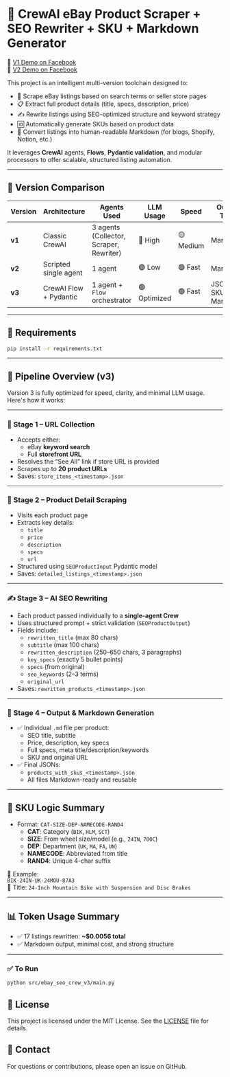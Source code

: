 # 🚀 CrewAI eBay Product Scraper + SEO Rewriter + SKU + Markdown Generator

🎥 [V1 Demo on Facebook](https://www.facebook.com/61571514151327/videos/706298025685350/)  
🎥 [V2 Demo on Facebook](https://fb.watch/z-TH3QyFYe/)

This project is an intelligent multi-version toolchain designed to:
- 🔎 Scrape eBay listings based on search terms or seller store pages
- 📋 Extract full product details (title, specs, description, price)
- ✍️ Rewrite listings using SEO-optimized structure and keyword strategy
- 🆔 Automatically generate SKUs based on product data
- 📝 Convert listings into human-readable Markdown (for blogs, Shopify, Notion, etc.)

It leverages **CrewAI** agents, **Flows**, **Pydantic validation**, and modular processors to offer scalable, structured listing automation.

---

## 🔁 Version Comparison

| Version | Architecture              | Agents Used                         | LLM Usage     | Speed     | Output Type          | Best For                       |
|---------|---------------------------|--------------------------------------|---------------|-----------|------------------------|--------------------------------|
| **v1**  | Classic CrewAI             | 3 agents (Collector, Scraper, Rewriter) | 🔴 High       | 🟡 Medium | Markdown              | Full agent orchestration demo |
| **v2**  | Scripted single agent      | 1 agent                             | 🟢 Low         | 🟢 Fast   | Markdown              | Fast bulk rewriting            |
| **v3**  | CrewAI Flow + Pydantic     | 1 agent + `Flow` orchestrator       | 🟢 Optimized   | 🟢 Fast   | JSON → SKU + Markdown | Full structured automation     |

---

## 📝 Requirements

```bash	
pip install -r requirements.txt
```
---

## 🔁 Pipeline Overview (v3)

Version 3 is fully optimized for speed, clarity, and minimal LLM usage. Here's how it works:

---

### 🧩 Stage 1 – URL Collection
- Accepts either:
  - eBay **keyword search**
  - Full **storefront URL**
- Resolves the “See All” link if store URL is provided
- Scrapes up to **20 product URLs**
- Saves: `store_items_<timestamp>.json`

---

### 🧪 Stage 2 – Product Detail Scraping
- Visits each product page
- Extracts key details:
  - `title`
  - `price`
  - `description`
  - `specs`
  - `url`
- Structured using `SEOProductInput` Pydantic model
- Saves: `detailed_listings_<timestamp>.json`

---

### ✍️ Stage 3 – AI SEO Rewriting
- Each product passed individually to a **single-agent Crew**
- Uses structured prompt + strict validation (`SEOProductOutput`)
- Fields include:
  - `rewritten_title` (max 80 chars)
  - `subtitle` (max 100 chars)
  - `rewritten_description` (250–650 chars, 3 paragraphs)
  - `key_specs` (exactly 5 bullet points)
  - `specs` (from original)
  - `seo_keywords` (2–3 terms)
  - `original_url`
- Saves: `rewritten_products_<timestamp>.json`

---

### 💾 Stage 4 – Output & Markdown Generation
- ✅ Individual `.md` file per product:
  - SEO title, subtitle
  - Price, description, key specs
  - Full specs, meta title/description/keywords
  - SKU and original URL
- ✅ Final JSONs:
  - `products_with_skus_<timestamp>.json`  
  - All files Markdown-ready and reusable

---

## 🧠 SKU Logic Summary
- Format: `CAT-SIZE-DEP-NAMECODE-RAND4`
  - **CAT**: Category (`BIK`, `HLM`, `SCT`)
  - **SIZE**: From wheel size/model (e.g., `24IN`, `700C`)
  - **DEP**: Department (`UK`, `MA`, `FA`, `UN`)
  - **NAMECODE**: Abbreviated from title
  - **RAND4**: Unique 4-char suffix

🧪 Example:  
`BIK-24IN-UK-24MOU-87A3`  
🛒 Title: `24-Inch Mountain Bike with Suspension and Disc Brakes`

---

## 📊 Token Usage Summary
- ✅ 17 listings rewritten: **~$0.0056 total**
- ✅ Markdown output, minimal cost, and strong structure

---

### ✅ To Run
```bash
python src/ebay_seo_crew_v3/main.py
```

## 📄 License
This project is licensed under the MIT License. See the [LICENSE](LICENSE) file for details.	

## 📧 Contact
For questions or contributions, please open an issue on GitHub.